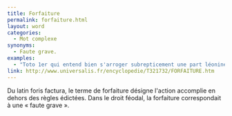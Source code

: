 ```yaml
---
title: Forfaiture
permalink: forfaiture.html
layout: word
categories:
  - Mot complexe
synonyms:
  - Faute grave.
examples:
  - "Toto 1er qui entend bien s'arroger subrepticement une part léonine, et pour qui une forfaiture ou félonie n'est jamais de trop, fit mine d'accepter, magnanime, la règle du jeu et pose à Toto 2nd le problème suivant :[...] (cf. Histoires)"
link: http://www.universalis.fr/encyclopedie/T321732/FORFAITURE.htm
---
```


Du latin foris factura, le terme de forfaiture désigne l'action accomplie en dehors des règles édictées. Dans le droit féodal, la forfaiture correspondait à une « faute grave ».

